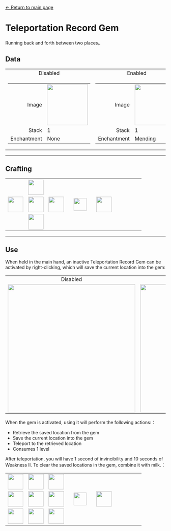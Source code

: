 [← Return to main page](../)
# Teleportation Record Gem
Running back and forth between two places。

## Data
<table>
    <tr>
        <td align="center">Disabled</td>
        <td align="center">Enabled</td>
    </tr>
    <tr>
        <td>
            <table>
                <tr><td align="end">Image</td><td><img src="https://i.imgur.com/7OTyHPW.png" width="128"/></td></tr>
                <tr><td align="end">Stack</td><td>1</td></tr>
                <tr><td align="end">Enchantment</td><td>None</td></tr>
            </table>
        </td>
        <td>
            <table>
                <tr><td align="end">Image</td><td><img src="https://i.imgur.com/B0iK4sj.png" width="128"/></td></tr>
                <tr><td align="end">Stack</td><td>1</td></tr>
                <tr><td align="end">Enchantment</td><td><a href="https://minecraft.fandom.com/wiki/Mending">Mending</a></td></tr>
            </table>
        </td>
    </tr>
</table>

---
  
## Crafting
<table>
    <tr><td></td><td><img src="https://i.imgur.com/0VSclPu.png" width="48"/></td><td></td><td colspan="3"></td></tr>
    <tr><td><img src="https://i.imgur.com/0VSclPu.png" width="48"/></td><td><img src="https://i.imgur.com/nTDcFr1.png" width="48"/></td><td><img src="https://i.imgur.com/0VSclPu.png" width="48"/></td><td width="70" align="center"><img src="https://i.imgur.com/VE0KqIE.png" width="40"/></td><td><img src="https://i.imgur.com/7OTyHPW.png" width="48"/></td><td width="70"></td></tr>
    <tr><td></td><td><img src="https://i.imgur.com/0VSclPu.png" width="48"/></td><td></td><td colspan="3"></td></tr>
</table>

---

## Use
When held in the main hand, an inactive Teleportation Record Gem can be activated by right-clicking, which will save the current location into the gem:

<table>
    <tr><td align="center">Disabled</td><td align="center">Enabled</td></tr>
    <tr><td><img src="https://i.imgur.com/av4OPF8.png" width="400"/></td><td><img src="https://i.imgur.com/4lduUoD.png" width="400"/></td></tr>
</table>

When the gem is activated, using it will perform the following actions:：
- Retrieve the saved location from the gem
- Save the current location into the gem
- Teleport to the retrieved location
- Consumes 1 level

After teleportation, you will have 1 second of invincibility and 10 seconds of Weakness II.
To clear the saved locations in the gem, combine it with milk.：  
<table>
    <tr><td><img src="https://i.imgur.com/wl43BjZ.png" width="48"/></td><td><img src="https://i.imgur.com/wl43BjZ.png" width="48"/></td><td><img src="https://i.imgur.com/wl43BjZ.png" width="48"/></td><td colspan="3"></td></tr>
    <tr><td><img src="https://i.imgur.com/wl43BjZ.png" width="48"/></td><td><img src="https://i.imgur.com/B0iK4sj.png" width="48"/></td><td><img src="https://i.imgur.com/wl43BjZ.png" width="48"/></td><td width="70" align="center"><img src="https://i.imgur.com/VE0KqIE.png" width="40"/></td><td><img src="https://i.imgur.com/7OTyHPW.png" width="48"/></td><td width="70"></td></tr>
    <tr><td><img src="https://i.imgur.com/wl43BjZ.png" width="48"/></td><td><img src="https://i.imgur.com/D9EWcrw.png" width="48"/></td><td><img src="https://i.imgur.com/wl43BjZ.png" width="48"/></td><td colspan="3"></td></tr>
</table>
